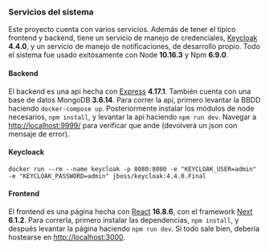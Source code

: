 ### Servicios del sistema
Este proyecto cuenta con varios servicios. Además de tener el típico frontend y backend, tiene un servicio de manejo de credenciales, [Keycloak](https://www.keycloak.org/) **4.4.0**, y un servicio de manejo de notificaciones, de desarrollo propio. Todo el sistema fue usado exitósamente con Node **10.16.3** y Npm **6.9.0**.

#### Backend
El backend es una api hecha con [Express](https://expressjs.com/) **4.17.1**. También cuenta con una base de datos MongoDB **3.6.14**. Para correr la api, primero levantar la BBDD haciendo `docker-compose up`. Posteriormente instalar los módulos de node necesarios, `npm install`, y levantar la api haciendo `npm run dev`. Navegar a [http://localhost:9999/](http://localhost:9999/) para verificar que ande (devolverá un json con mensaje de error).

#### Keycloack
`docker run --rm --name keycloak -p 8080:8080 -e "KEYCLOAK_USER=admin" -e "KEYCLOAK_PASSWORD=admin" jboss/keycloak:4.4.0.Final`

#### Frontend
El frontend es una página hecha con [React](https://reactjs.org/) **16.8.6**, con el framework [Next](https://nextjs.org/) **6.1.2**. Para correrla, primero instalar las dependencias, `npm install`, y después levantar la página haciendo `npm run dev`. Si todo sale bien, debería hostearse en [http://localhost:3000](http://localhost:3000).
